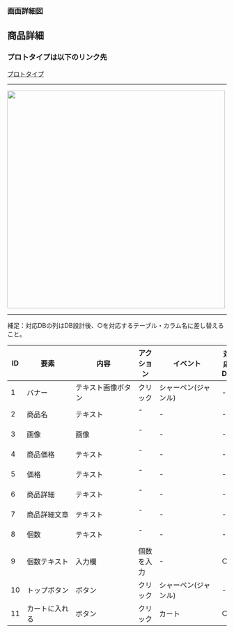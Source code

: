 ### 画面詳細図
## 商品詳細
### プロトタイプは以下のリンク先
[プロトタイプ](https://www.figma.com/file/YN8g4ahM3raStzCZMDXhNA/stationary?node-id=1%3A10)
*****
<img src="../img/.png" width="500">

*****
補足：対応DBの列はDB設計後、○を対応するテーブル・カラム名に差し替えること。

| ID | 要素 | 内容 | アクション | イベント | 対応DB |
|----|------|-----|------------|---------|-------|
|1   |バナー　　　　|テキスト画像ボタン|クリック　|シャーペン(ジャンル)|-|
|2   |商品名　　　　|テキスト　　　　　|-    　　|-        　　　　　|-|
|3   |画像　　　　　|画像　　　　　　　|-    　　|-       　　　　　 |-|
|4   |商品価格　　　|テキスト　　　　　|-    　　|-        　　　　　|-|
|5   |価格　　　　　|テキスト　　　　　|-    　　|-        　　　　　|-|
|6   |商品詳細　　　|テキスト　　　　　|-    　　|-        　　　　　|-|
|7   |商品詳細文章　|テキスト　　　　　|-    　　|-        　　　　　|-|
|8   |個数　　　　　|テキスト　　　　　|-    　　|-        　　　　　|-|
|9   |個数テキスト　|入力欄　　　　　　|個数を入力|-        　　　　　|○|
|10  |トップボタン　|ボタン　　　　　　|クリック　|シャーペン(ジャンル)|-|
|11  |カートに入れる|ボタン　　　　　　|クリック　|カート　　　　　　　|○|

